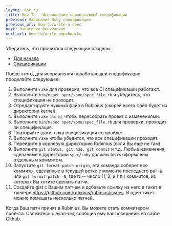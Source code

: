 ```yaml
---
layout: doc_ru
title: How-To - Исправление неработающей спецификации
previous: Написание Ruby спецификации
previous_url: how-to/write-a-spec
next: Написание бенчмарков
next_url: how-to/write-benchmarks
---
```


Убедитесь, что прочитали следующие разделы:

  *  [Для начала](/doc/ru/getting-started/)
  *  [Спецификации](/doc/ru/specs/)

После этого, для исправления неработающей спецификации проделайте следующее:

  1.  Выполните `rake` для проверки, что все CI спецификации работают.
  2.  Выполните `bin/mspec spec/some/spec_file.rb` и убедитесь, что спецификация
      не проходит.
  3.  Отредактируйте нужный файл в Rubinius (скорей всего файл будет из
      директории kernel).
  4.  Выполните `rake build`, чтобы пересобрать проект с изменениями.
  5.  Выполните `bin/mspec spec/some/spec_file.rb` для проверки, проходит ли
      спецификация.
  6.  Повторяйте шаги, пока спецификация не пройдет.
  7.  Выполните `rake` чтобы убедится, что все спецификации проходят.
  8.  Перейдите в корневую директорию Rubinius (если Вы еще не там).
  9.  Выполните `git status, git add, git commit` и т.д. Любые изменения,
      сделанные в директории `spec/ruby` должны быть оформлены отдельным
      коммитом.
  10. Запустите `git format-patch origin`, эта команда соберет все коммиты,
      сделанные в текущей ветке с момента последнего pull-a или `git format-patch
      -N`, где N -- число (1, 2, и т.п.) коммитов, из которых Вы хотите сделать
      патчи.
  11. Создайте gist с Вашим патчем и добавьте ссылку на него в тикет в трекере
      https://github.com/rubinius/rubinius/issues. В один тикет можно помещать
      несколько патчей.

Когда Ваш патч принят в Rubinius, Вы можете стать коммитером проекта. Свяжитесь
с evan-ом, сообщив ему ваш юзернейм на сайте Github.
